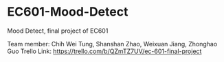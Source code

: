 # EC601-Mood-Detect
Mood Detect, final project of EC601

Team member: Chih Wei Tung, Shanshan Zhao, Weixuan Jiang, Zhonghao Guo
Trello Link: https://trello.com/b/QZmTZ7UV/ec-601-final-project

